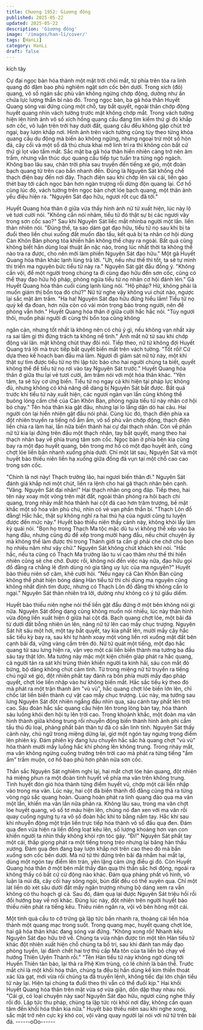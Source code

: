 ```yaml
---
title: Chương 1952: Giương đông
published: 2025-05-22
updated: 2025-05-22
description: 'Giương đông'
image: '/images/han-li/cover/'
tags: [HanLi]
category: HanLi
draft: false
---
```


kích tây

Cự đại ngọc bàn hóa thành một mặt trởi chói mắt, từ phía trên tỏa
ra linh quang đỏ đậm bao phủ nghiêm ngặt sơn cốc bên dưới.
Trong xích (đỏ) quang, vô số ngán sắc phù văn không ngừng
chớp động, dường như ẩn chứa lực lượng thẩn bí nào đó.
Trong ngọc bàn, ba gã hóa thân Huyết Quang sóng vai đứng
cùng một chỗ, tay bắt quyết, ngoài thân chớp động huyết quang
nhìn vách tường trước mặt không chớp mắt. Trong vách tường
hiện lên hình ảnh vô số xích hồng quang cầu đang tìm kiếm thứ gì
đó khắp sơn cốc, vô luận trên trởi hay dưới đất, quang cầu đểu
không gặp chút trở ngại, bay lượn khắp nơi.
Hình ảnh trên vách tường cũng tùy theo từng khỏa quang cầu du
động mà biến ảo không ngừng, nhưng ngoại trừ một số hòn đá,
cây cối và một số dã thú chưa khai mở linh trí ra thì không còn bất
cứ thứ gì lọt vào tầm mắt.
Sắc mặt ba gã hóa thân hiển nhiên càng trở nên âm trầm, nhưng
vẫn thúc dục quang cầu tiếp tục tuần tra từng ngõ ngách. Không
bao lâu sau, chân trời phía sau truyền đến tiếng xé gió, một đoàn
bạch quang từ trên cao bắn nhanh đến.
Đúng là Nguyên Sát khống chế thạch điện bay đến nơi đây.
Thạch điện sau khi chớp lên vài cái, liền gào thét bay tới cách
ngọc bàn hơn ngàn trượng rồi dừng độn quang lại. Cơ hồ cùng
lúc đó, vách tường trên ngọc bàn chợt lóe bạch quang, một thân
ảnh yểu điệu hiện ra.
"Nguyên Sát đạo hữu, ngươi rốt cục đã tới."

Huyết Quang hóa thân ở giữa vừa thấy hình ảnh nữ tử xuất hiện,
lúc này lộ vẻ tươi cười nói.
"Không cần nói nhảm, tiểu tử đó thật sự bị các ngươi vây trong
sơn cốc sao?"
Sau khi Nguyên Sát liếc mắt nhinba người một lần. liền thản
nhiên nói.
"Đúng thế, ta sao dám gạt đạo hữu, tiểu tử nọ sau khi bị ta đuổi
theo liền chui xuống đất muốn đào tẩu, kết quả bị ta nhân cơ hội
dùng Càn Khôn Bàn phong tỏa khiến hắn không thể chạy ra
ngoài. Bất quá cũng không biết hắn dùng loại thuật ẩn nặc nào,
trong lúc nhất thời ta không thể nào tra ra được, cho nên mới làm
phiền Nguyên Sát đạo hữu."
Một gã Huyết Quang hóa thân khác lạnh lùng trả lời.
"Uh, nếu như thế thì tốt, ta sẽ tự mình thi triển ma nguyên bức tiểu
tử này ra."
Nguyên Sát gật đầu đồng ý.
"Không cần vội, để một người trong chúng ta đi cùng đạo hữu đến
sơn cốc, cũng có thể thay đạo hữu hộ pháp, phòng ngừa tiểu tử
nọ nhân cơ hội đánh lén."
Gã Huyết Quang hóa thân cuối cùng lạnh lùng nói.
"Hộ pháp? Hừ, không phải là muốn giám thị bổn tọa đó chứ?"
Nữ tử nghe vậy không vui chút nào, ngược lại sắc mặt âm trầm.
"Ha ha! Nguyên Sát đạo hữu đừng hiểu lầm! Tiểu tử nọ quỷ kế đa
đoan, hơn nữa còn có vài món trọng bảo trong người, nên đề
phòng vẫn hơn."
Huyết Quang hóa thân ờ giữa cười hắc hắc nói.
"Tùy ngươi thôi, muốn phái người đi cùng thì bổn tọa cũng không

ngăn cản, nhưng tốt nhất là không nên có chủ ý gì, nếu không vạn
nhất xảy ra sai lầm gì thì đừng trách ta không nể tình."
Ánh mắt nữ tử sau khi chớp động vài lân. mặt không chút thay đôi
nói.
Tiếp theo, nữ tử không đợi Huyết Quang trả lời mà trực tiếp bắt
quyết biến mất trên vách tường.
"Tốt rồi! Cứ dựa theo kế hoạch ban đầu mà làm. Ngươi đi giám
sát nữ tử này, một khi thật sự tìm được tiểu tử nọ thì lập tức báo
cho hai người chúng ta biết, quyết không thể để tiểu tử nọ rơi vào
tay Nguyên Sát trước."
Huyết Quang hóa thân ở giữa thu lại vẻ tươi cười, âm trầm nói
với một hóa thân khác.
"Yên tâm, ta sẽ tùy cơ ứng biến. Tiểu tử nọ ngay cả khi hiện tại
pháp lực không đủ, nhưng không có khả năng dễ dàng bị Nguyên
Sát bắt được. Bất quá trước khi tiểu tử này xuất hiện, các ngươi
ngàn vạn lần cũng không thể buông lỏng cấm chế của Càn Khôn
Bàn, phòng ngừa tiểu tử này nhân cơ hội bỏ chạy."
Tên hóa thân kia gật đâu, nhưng lại lo lắng dặn dò hai câu.
Hai người còn lại hiển nhiên gật đầu nói phải.
Cùng lúc đó, thạch điện phía xa đột nhiên truyền ra tiếng nổ ầm
ầm, vô số phù văn chớp động, thạch điện liền chia ra làm hai, lần
nữa biến thành hai cự đại thạch nhân. Còn về phần nữ tử kia lại
đứng trên đầu một thạch nhân, tay bắt quyết, mang theo hai thạch
nhân bay về phía trung tâm sơn cốc.
Ngọc bàn ở phía bên kia cũng bay ra một đạo huyết quang, bên
trong mơ hồ có một đạo huyết ảnh, cũng chợt lóe liền bắn nhanh
xuống phía dưới.
Chỉ một lát sau, Nguyên Sát và một huyết bào thiếu niên liền hạ
xuống giữa đống đá vụn tại một chỗ cao cao trong sơn cốc.

"Chính là nơi này! Thạch trưởng lão, hai ngươi biến thân đi."
Nguyên Sát đánh giá khắp nơi một chút, liền ra lệnh cho hai gã
thạch nhân bên cạnh.
"Vâng. Nguyên Sát đại nhân!"
Hai thạch nhân ong ong đáp.
Tiếp theo, hai tên này xoay một vòng trên mặt đất, ngoài thân
phóng ra hôi bạch chi quang, trong nháy mắt hóa thành hai cột đá
cao hơn trăm trượng, bề mặt khắc một số hoa văn phù chú, nhìn
có vẻ vạn phần thần bí.
"Thạch Lôn đồ đằng! Hắc hắc, thật sự không nghĩ ra hai thủ hạ
của ngươi cũng tu luyện được đến mức này."
Huyết bào thiếu niên thấy cảnh này, không khòi lấy làm kỳ quái
nói.
"Bọn họ trong Thạch Ma tộc mặc dù tu vi không thể xếp vào ba
hạng đầu, nhưng cũng đủ để xếp trong mười hạng đầu, nếu chút
chuyện ấy mà không thể làm được thì trong Thánh giới ta cần gi
phải che chở cho bọn họ nhiêu năm như vậy chứ."
Nguyên Sát không chút khách khí nói.
"Hắc hắc, nếu ta cũng có Thạch Ma trưởng lão tu vi cao thâm như
thế thì hiển nhiên cũng sẽ che chở. Được rồi, không nói đến việc
này nữa, đạo hữu gọi đồ đằng ra chẳng lẽ định dùng nó gia tăng
uy lực của ma nguyên?"
Huyết bào thiếu niên sờ căm, khẽ cười hỏi.
"Nếu ngay cả Càn Khôn Bàn cũng không thể phát hiện bóng dáng
Hàn tiểu tử thì chỉ dùng ma nguyên cũng không nhất định tìm
được, nhưng có Thạch Lôn đồ đằng thì không cần lo ngại."
Nguyên Sát thản nhiên trả lời, dường như không có ý tứ giấu
diếm.

Huyết bào thiếu niên nghe nói thế liền gật đầu đứng ở một bên
không nói gì nữa. Nguyên Sát đồng dạng cũng không muốn nói
nhiều, lúc này thân hình vừa động liền xuất hiện ở giữa hai cột
đá. Bạch quang chợt lóe, một bãi đá từ dưới đất bỗng nhiên ùn
lên, nâng nữ tử lên cao mấy chục trượng.
Nguyên Sát hít sâu một hơi, một tay bắt quyết, tay kia phất lên,
mười mấy cây hắc sắc tiểu kỳ bay ra, sau khi tự hành xoay một
vòng liền rơi xuống mặt đất bên cạnh bãi đá, vững vàng cắm trên
đó. Nữ tử quát một tiếng, một đạo hắc quang từ sau lưng hiện ra,
vặn vẹo một cái liền biến thành ma tướng ba đầu sáu tay thật lớn.
Ma tướng này mặc một kiện chiến giáp phát ra hắc quang, cả
người tản ra sát khí trùng thiên khiến người ta kinh hãi, sáu con
mắt đỏ bừng, bộ dáng không chút cảm tình. Từ trong miệng nữ tử
truyền ra tiếng chú ngữ xé gió, đột nhiên phất tay đánh ra bốn
phía mười mấy đạo pháp quyết, chợt lóe liền nhập vào hư không
biến mất. Hắc sắc tiểu kỳ theo đó mà phát ra một trận thanh âm
"vù vù", hắc quang chợt lóe biến lớn lên, chỉ chốc lát liền biến
thành cự vật cao mấy chục trượng.
Lúc này, ma tướng sau lưng Nguyên Sát đột nhiên ngẩng đầu
nhìn qua, sáu cánh tay phất lên trời cao. Sáu đoàn hắc sắc quang
cầu hiện lên trong lòng bàn tay, hóa thành sáu luồng khói đen hội
tụ lên trời cao.
Trong khoảnh khắc, một đoàn ma vân hình thành giữa không
trung rồi nhuyễn động biến thành hình ảnh phi cầm tẩu thú đủ
loại, phảng phất bản thân tự đã có sẵn linh tính.
Nguyên Sát thấy cảnh này, chú ngữ trong miệng dừng lại, giơ một
ngón tay ngưng trọng điểm lên phiên kỳ. Đám phiên kỳ đang lưu
chuyển hắc sắc hà quang chợt "vù vù" hóa thành mười mấy luồng
hắc khí phóng lên không trung.
Trong nháy mắt, ma vân không ngừng cuồng trướng trên trời cao
mà phát ra từng tiếng "ầm ầm" trầm muộn, cơ hồ bao phủ hơn
phân nửa sơn cốc.

Thần sắc Nguyên Sát nghiêm nghị lại, hai mắt chợt lóe hàn
quang, đột nhiên há miệng phun ra một đoàn tinh huyết về phía
ma vân trên không trung. Tinh huyết đón gió hóa thành từng điểm
huyết vũ, chớp một cái liền nhập vào trong ma vân.
Lúc này, hai cột đá biến thành đồ đằng cũng thả ra từng vòng ngũ
sắc quang hoàn. Quang hoàn phát ra linh quang đảo qua ma vân
một lần, khiến ma vân lần nữa phân ra.
Không lâu sau, trong ma vân chợt lóe huỵết quang, vô số tơ máu
hiện lên, chúng nó đan xen với ma vân rồi quay cuồng ngưng tụ
ra vô số đoàn hắc khí to bằng nắm tay. Hắc khí sau khi nhuyễn
động một trận liền trực tiếp hóa thành vô số đầu quạ đen. Đám
quạ đen vừa hiện ra liền đồng loạt kêu lên, số lượng khoảng hơn
vạn con khiến người ta nhìn thấy không khòi rợn tóc gáy.
"Đi!"
Nguyên Sát phất tay một cái, thấp giọng phát ra một tiếng trong
tréo nhưng lại băng hàn thấu xương.
Đám quạ đen đang bay lượn khắp nơi trên cao theo đó mà bắn
xuống sơn cốc bên dưới. Mà nữ tử thì đứng trên bãi đá nhắm hai
mắt lại, dùng một ngón tay điểm lên trán, yên lặng cảm ứng điều
gi đó.
Còn Huyết Quang hóa thân ờ một bên mắt thấy đàn quạ thì thần
sắc hơi động, ngoài ra không thấy có bất cứ cừ động nào khác.
Đám quạ phảng phất vô hình, vô luận là núi đá, cây cối hay sông
ngòi, bùn đất đều có thể xuyên qua.
Chỉ một lát liền dò xét sâu dưới đất mấy ngân trượng nhưng bộ
dáng xem ra vẫn không có thu hoạch gì cả. Sau đó, đám quạ lại
được Nguyên Sát triệu hồi rồi đổi hướng bay về nơi khác.
Đúng lúc này, đột nhiên trên người huyết bào thiếu niên phát ra
tiếng kêu.
Thiêu niên ngân ra, vội vô bên hông một cái.

Một tinh quả cầu to cỡ trứng gà lập tức bắn nhanh ra, thoáng cái
liền hóa thành một quang mạc trong suốt. Trong quang mạc,
huyết quang chợt lóe, hai gã hóa thân khác đang sóng vai đứng.
"Không xong rồi! Nhanh kêu Nguyên Sát đạo hữu trở về. Chúng
ta vừa nhận được tin một tên Hàn tiểu tử khác đột nhiên xuất hiện
chỗ chúng ta bố trí, sau khi đánh tan mấy đạo phòng tuyến, lại
đánh chết hai trợ thủ cấp Ma tôn của ta liền bỏ chạy về hướng
Thiên Uyên Thành rồi."
"Tên Hàn tiểu tử này không ngờ dùng tới Huyền Thiên tàn bảo, lại
thả ra Phệ Kim trùng, có lẽ chính là bản thể. Trước mắt chỉ là một
khối hóa thân, chúng ta đều bị hắn dùng kế kim thiền thoát xác
lừa gạt, mới vừa rồi chúng ta đã truyền lệnh, không tiếc đại lớn
chặn tiểu tử này lại. Hiện tại chúng ta đuổi theo thì vẫn có thể đuổi
kịp."
Hai khối Huyết Quang hóa thân trên mặt vừa sợ vừa giận, dồn
dập thay nhau nói.
"Cái gì, có loại chuyện này sao! Nguyên Sát đạo hữu, ngươi cũng
nghe thấy rồi đó. Lập tức thu pháp, chúng ta lập tức ròi khỏi nơi
đây, không cần quan tâm đến khối hóa thân kia nữa."
Huyết bào thiếu niên sau khi nghe xong, sắc mặt trở nên cực kỳ
khó coi, vội vàng quay người lại nói với nữ tử trên bãi đá.
------oOo------
